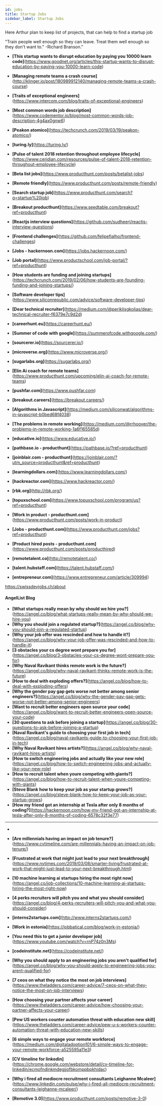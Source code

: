 ```yaml
---
id: jobs
title: Startup Jobs
sidebar_label: Startup Jobs
---
```


Here Arthur plan to keep list of projects, that can help to find a startup job

"Train people well enough so they can leave. Treat them well enough so they don't want to."   -Richard Branson."

- **[This startup wants to disrupt education by paying you 10000 learn code]**(https://www.goodnet.org/articles/this-startup-wants-to-disrupt-education-by-paying-you-10000-learn-code)
- **[Managing remote teams a crash course]**(http://klinger.io/post/180989912140/managing-remote-teams-a-crash-course)
- **[Traits of exceptional engineers]**(https://www.intercom.com/blog/traits-of-exceptional-engineers)
- **[Most common words job description]**(https://www.codementor.io/blog/most-common-words-job-description-4g4ax0gnw6)
- **[Peakon atomico]**(https://techcrunch.com/2019/03/19/peakon-atomico/)
- **[turing.ly]**(https://turing.ly/)
- **[Pulse of talent 2018 retention throughout employee lifecycle]**(https://www.ceridian.com/resources/pulse-of-talent-2018-retention-throughout-employee-lifecycle)





- **[Beta list jobs]**(https://www.producthunt.com/posts/betalist-jobs)
- **[Remote friendly]**(https://www.producthunt.com/posts/remote-friendly)
- **[Search startup job]**(https://www.producthunt.com/search?q=startup%20job)
- **[Breakout producthunt]**(https://www.seedtable.com/breakout?ref=producthunt)
- **[Reactjs interview questions]**(https://github.com/sudheerj/reactjs-interview-questions)
- **[Frontend challenges]**(https://github.com/felipefialho/frontend-challenges)
- **[Jobs - hackernoon.com]**(https://jobs.hackernoon.com/)
- **[Job portal]**(https://www.productschool.com/job-portal/?ref=producthunt)
- **[How students are funding and joining startups]**(https://techcrunch.com/2019/02/06/how-students-are-founding-funding-and-joining-startups/)
- **[Software developer tips]**(https://www.siliconrepublic.com/advice/software-developer-tips)
- **[Dear technical recruiter]**(https://medium.com/@periklisgkolias/dear-technical-recruiter-f6379e7c9d2d)

- **[careerhunt.eu]**(https://careerhunt.eu/)

- **[Summer of code with google]**(https://summerofcode.withgoogle.com/)





- **[sourcerer.io]**(https://sourcerer.io/)
- **[microverse.org]**(https://www.microverse.org/)
- **[sugarlabs.org]**(https://sugarlabs.org/)

- **[Elin Ai coach for remote teams]**(https://www.producthunt.com/upcoming/elin-ai-coach-for-remote-teams)

- **[pushfar.com]**(https://www.pushfar.com)
- **[breakout.careers]**(https://breakout.careers/)
- **[Algorithms in Javascript]**(https://medium.com/siliconwat/algorithms-in-javascript-b0bed68f4038)

- **[The problems in remote working]**(https://medium.com/@rrhoover/the-problems-in-remote-working-1a6f165585d)




- **[educative.io]**(https://www.educative.io/)
- **[pathbase.io - producthunt]**(https://pathbase.io/?ref=producthunt)
- **[joinblair.com - producthunt]**(https://joinblair.com/?utm_source=producthunt&ref=producthunt)
- **[learningdollars.com]**(https://www.learningdollars.com/)
- **[hackreactor.com]**(https://www.hackreactor.com/)
- **[rbk.org]**(http://rbk.org/)
- **[topuxschool.com]**(https://www.topuxschool.com/program/us?ref=producthunt)
- **[Work in product - producthunt.com]**(https://www.producthunt.com/posts/work-in-product)
- **[Jobs - producthunt.com]**(https://www.producthunt.com/jobs?ref=producthunt)
- **[Product hired posts - producthunt.com]**(https://www.producthunt.com/posts/producthired)
- **[remotetalent.co]**(http://remotetalent.co/)
- **[talent.hubstaff.com]**(https://talent.hubstaff.com/)
- **[entrepreneur.com]**(https://www.entrepreneur.com/article/309994)



https://swissdevjobs.ch/about





#### AngelList Blog

- **[What startups really mean by why should we hire you?]**(https://angel.co/blog/what-startups-really-mean-by-why-should-we-hire-you)
- **[Why you should join a regulated startup?]**(https://angel.co/blog/why-you-should-join-a-regulated-startup)
- **[Why your job offer was rescinded and how to handle it?]**(https://angel.co/blog/why-your-job-offer-was-rescinded-and-how-to-handle-it)
- **[3 obstacles your cs degree wont prepare you for]**(https://angel.co/blog/3-obstacles-your-cs-degree-wont-prepare-you-for)
- **[Why Naval Ravikant thinks remote work is the future?]**(https://angel.co/blog/why-naval-ravikant-thinks-remote-work-is-the-future)
- **[How to deal with exploding offers?]**(https://angel.co/blog/how-to-deal-with-exploding-offers)
- **[Why the gender pay gap gets worse not better among senior engineers?]**(https://angel.co/blog/why-the-gender-pay-gap-gets-worse-not-better-among-senior-engineers)
- **[Want to recruit better engineers open source your code]**(https://angel.co/blog/want-to-recruit-better-engineers-open-source-your-code)
- **[30 questions to ask before joining a startup]**(https://angel.co/blog/30-questions-to-ask-before-joining-a-startup)
- **[Naval Ravikant's guide to choosing your first job in tech]**(https://angel.co/blog/naval-ravikants-guide-to-choosing-your-first-job-in-tech)
- **[Why Naval Ravikant hires artists?]**(https://angel.co/blog/why-naval-ravikant-hires-artists)
- **[How to switch engineering jobs and actually like your new role]**(https://angel.co/blog/how-to-switch-engineering-jobs-and-actually-like-your-new-role)
- **[How to recruit talent when youre competing with giants?]**(https://angel.co/blog/how-to-recruit-talent-when-youre-competing-with-giants)
- **[Steve Blank how to keep your job as your startup grows?]**(https://angel.co/blog/steve-blank-how-to-keep-your-job-as-your-startup-grows)
- **[How my friend got an internship at Tesla after only 8 months of coding?]**(https://hackernoon.com/how-my-friend-got-an-internship-at-tesla-after-only-8-months-of-coding-6578c32f3e77)




---

-

<!-- add freebootcamp articles like how-i=got-job

find 200 different posts at LI and repost them inside one project.
make it embed or just clone with credits?
https://www.linkedin.com/search/results/content/?keywords=hiring%20interns&origin=SWITCH_SEARCH_VERTICAL
https://www.linkedin.com/feed/update/urn:li:activity:6514099565891710976 -->



- **[Are millennials having an impact on job tenure?]**(https://www.cvtimeline.com/are-millennials-having-an-impact-on-job-tenure/)


- **[Frustrated at work that might just lead to your next breakthrough]**(https://www.nytimes.com/2019/03/08/smarter-living/frustrated-at-work-that-might-just-lead-to-your-next-breakthrough.html)

- **[10 machine learning ai startups hiring the most right now]**(https://angel.co/job-collections/10-machine-learning-ai-startups-hiring-the-most-right-now)

- **[4 perks recruiters will pitch you and what you should consider]**(https://angel.co/blog/4-perks-recruiters-will-pitch-you-and-what-you-should-consider)



- **[interns2startups.com]**(http://www.interns2startups.com/)

- **[Work in estonia]**(https://jobbatical.com/blog/work-in-estonia/)




- **[You need this to get a junior developer job]**(https://www.youtube.com/watch?v=rnP74z0n3Ms)



- **[codeinstitute.net]**(https://codeinstitute.net/)




- **[Why you should apply to an engineering jobs you aren't qualified for]**(https://angel.co/blog/why-you-should-apply-to-engineering-jobs-you-arent-qualified-for)


- **[7 ceos on what they notice the most on job interviews]**(https://www.theladders.com/career-advice/7-ceos-on-what-they-notice-the-most-on-job-interviews)

- **[How choosing your partner affects your career]**(https://www.theladders.com/career-advice/how-choosing-your-partner-affects-your-career)

- **[Pew US workers counter automation threat with education new skill]**(https://www.theladders.com/career-advice/pew-u-s-workers-counter-automation-threat-with-education-new-skills)

- **[6 simple ways to engage your remote workforce]**(https://medium.com/digitaladoption101/6-simple-ways-to-engage-your-remote-workforce-a525595a11e3)

- **[CV timeline for linkedin]**(https://chrome.google.com/webstore/detail/cv-timeline-for-linkedin/ecmofndinkmdegjjofbkomppbpkhidac)

- **[Why i fired all mediocre recruitment consultants Leighanne Mcaleer]**(https://www.linkedin.com/pulse/why-i-fired-all-mediocre-recruitment-consultants-leighanne-mcaleer/)



- **[Remotive 3.0]**(https://www.producthunt.com/posts/remotive-3-0)


<!-- https://www.producthunt.com/posts/marketerhire
https://jobbatical.com/international-hiring/

https://blog.stephsmith.io/best-practices-managing-remote-teams/

https://www.failory.com/blog/how-to-hire-developers

https://community.hackernoon.com/t/future-in-remote-working/2730/5 -->
